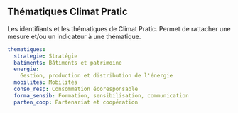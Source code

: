 ## Thématiques Climat Pratic

Les identifiants et les thématiques de Climat Pratic. 
Permet de rattacher une mesure et/ou un indicateur à une thématique.

```yaml
thematiques:
  strategie: Stratégie
  batiments: Bâtiments et patrimoine
  energie: 
    Gestion, production et distribution de l'énergie
  mobilites: Mobilités
  conso_resp: Consommation écoresponsable
  forma_sensib: Formation, sensibilisation, communication
  parten_coop: Partenariat et coopération
```